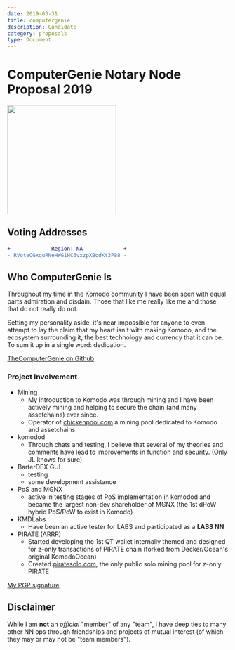 ```yaml
---
date: 2019-03-31
title: computergenie
description: Candidate
category: proposals
type: Document
---
```

# ComputerGenie Notary Node Proposal 2019

<img src="https://raw.githubusercontent.com/KomodoPlatform/NotaryNodes/master/notarynodes/computergenie/genie.jpg" width="248">

## Voting Addresses
```diff
+             Region: NA             +
- RVoteCGxquRNeHWGiHC6vxzpXBodKt3P88 -
```

## Who ComputerGenie Is
Throughout my time in the Komodo community I have been seen with equal parts admiration and disdain. Those that like me really like me and those that do not really do not.

Setting my personality aside, it's near impossible for anyone to even attempt to lay the claim that my heart isn't with making Komodo, and the ecosystem
surrounding it, the best technology and currency that it can be. To sum it up in a single word: dedication.

[TheComputerGenie on Github](https://github.com/TheComputerGenie)

### Project Involvement

  - Mining
    - My introduction to Komodo was through mining and I have been actively mining and helping to secure the chain (and many assetchains) ever since.
    - Operator of [chickenpool.com](http://chickenpool.com) a mining pool dedicated to Komodo and assetchains
  - komodod
    - Through chats and testing, I believe that several of my theories and comments have lead to improvements in function and security. (Only JL knows for sure)
  - BarterDEX GUI
    - testing
    - some development assistance
  - PoS and MGNX
    - active in testing stages of PoS implementation in komodod and became the largest non-dev shareholder of MGNX (the 1st dPoW hybrid PoS/PoW to exist in Komodo)
  - KMDLabs
    - Have been an active tester for LABS and participated as a **LABS NN**
  - PIRATE (ARRR)
    - Started developing the 1st QT wallet internally themed and designed for z-only transactions of PIRATE chain (forked from Decker/Ocean's original KomodoOcean)
    - Created [piratesolo.com](http://piratesolo.com), the only public solo mining pool for z-only PIRATE


[My PGP signature](https://raw.githubusercontent.com/KomodoPlatform/NotaryNodes/master/notarynodes/computergenie/mygpg.key)



## Disclaimer
While I am **not** an *official* "member" of any "team", I have deep ties to many other NN ops through friendships and projects of mutual interest (of which they may or may not be "team members").

